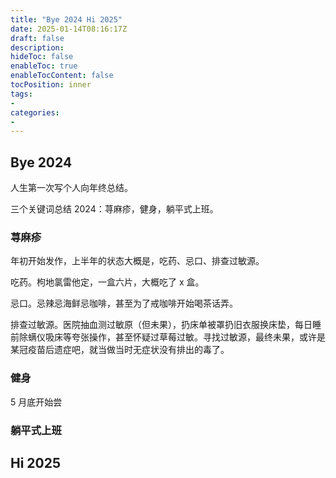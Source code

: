 ```yaml
---
title: "Bye 2024 Hi 2025"
date: 2025-01-14T08:16:17Z
draft: false
description: 
hideToc: false
enableToc: true
enableTocContent: false
tocPosition: inner
tags:
- 
categories:
- 
---
```


## Bye 2024

人生第一次写个人向年终总结。

三个关键词总结 2024：荨麻疹，健身，躺平式上班。

### 荨麻疹

年初开始发作，上半年的状态大概是，吃药、忌口、排查过敏源。

吃药。枸地氯雷他定，一盒六片，大概吃了 x 盒。

忌口。忌辣忌海鲜忌咖啡，甚至为了戒咖啡开始喝茶话弄。

排查过敏源。医院抽血测过敏原（但未果），扔床单被罩扔旧衣服换床垫，每日睡前除螨仪吸床等夸张操作，甚至怀疑过草莓过敏。寻找过敏源，最终未果，或许是某冠疫苗后遗症吧，就当做当时无症状没有排出的毒了。

### 健身

5 月底开始尝




### 躺平式上班



## Hi 2025